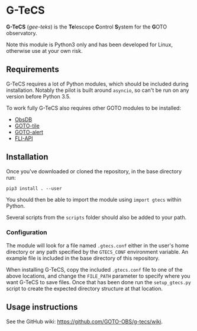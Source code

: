 # G-TeCS

**G-TeCS** (*gee-teks*) is the **Te**lescope **C**ontrol **S**ystem for the **G**OTO observatory.

Note this module is Python3 only and has been developed for Linux, otherwise use at your own risk.

## Requirements

G-TeCS requires a lot of Python modules, which should be included during installation. Notably the pilot is built around `asyncio`, so can't be run on any version before Python 3.5.

To work fully G-TeCS also requires other GOTO modules to be installed:

- [ObsDB](https://github.com/GOTO-OBS/goto-obsdb)
- [GOTO-tile](https://github.com/GOTO-OBS/goto-tile)
- [GOTO-alert](https://github.com/GOTO-OBS/goto-alert)
- [FLI-API](https://github.com/GOTO-OBS/fli-api)

## Installation

Once you've downloaded or cloned the repository, in the base directory run:

    pip3 install . --user

You should then be able to import the module using `import gtecs` within Python.

Several scripts from the `scripts` folder should also be added to your path.

### Configuration

The module will look for a file named `.gtecs.conf` either in the user's home directory or any path specified by the `GTECS_CONF` environment variable. An example file is included in the base directory of this repository.

When installing G-TeCS, copy the included `.gtecs.conf` file to one of the above locations, and change the `FILE_PATH` parameter to specify where you want G-TeCS to save files. Once that has been done run the `setup_gtecs.py` script to create the expected directory structure at that location.

## Usage instructions

See the GitHub wiki: <https://github.com/GOTO-OBS/g-tecs/wiki>.
